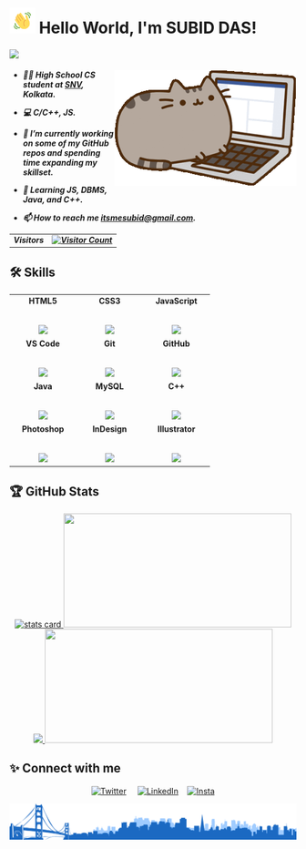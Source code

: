 # <img draggable="false" src="images/wave.gif" alt="Hi" height="45" width="45"/> Hello World, I'm SUBID DAS!

<a href=""><img draggable="false" align=center
  src="https://readme-typing-svg.herokuapp.com/?lines=Student%20web%20and%20app%20developer;Experienced%20Web%20Designer;3%2B%20years%20of%20coding%20experience;Always%20learning%20new%20things&font=Poppins&center=true&width=440&height=45&color=70a4fc&vCenter=true&size=22&pause=1000"></a>

<h5 align="left">

<a href=""><img draggable="false" align = right src="images/cat-typing.gif"></a>

- 👨‍💻 High School CS student at [SNV](https://en.wikipedia.org/wiki/Sheoraphuli_Surendra_Nath_Vidyaniketan), Kolkata.

- 💻 C/C++, JS.

- 🔭 I’m currently working on some of my GitHub repos and spending time expanding my skillset.

- 🌱 Learning JS, DBMS, Java, and C++.

- 📫 How to reach me [itsmesubid@gmail.com](mailto:itsmesubid@gmail.com).

<table>
  <tr>
    <td>Visitors</td>
    <td><a align= "center" href="https://github.com/itsme-subid"><img draggable="false" src="https://profile-counter.glitch.me/itsme-subid/count.svg" alt="Visitor Count" height="30" width="224" /></a></td>
  </tr>
</table>

</h5>

## 🛠 Skills

<table>
  <tbody>
    <tr valign="top">
      <td width="25%" align="center">
        <span><strong>HTML5</strong></span><br><br><br>
        <img draggable="false" height="64px" src="https://cdn.svgporn.com/logos/html-5.svg">
      </td>
      <td width="25%" align="center">
        <span><strong>CSS3</strong></span><br><br><br>
        <img draggable="false" height="64px" src="https://cdn.svgporn.com/logos/css-3.svg">
      </td>
      <td width="25%" align="center">
        <span><strong>JavaScript</strong></span><br><br><br>
        <img draggable="false" height="64px" src="https://cdn.svgporn.com/logos/javascript.svg">
      </td>
    </tr>
      <td width="25%" align="center">
        <span><strong>VS Code</strong></span><br><br><br>
        <img draggable="false" height="64px" src="https://cdn.svgporn.com/logos/visual-studio-code.svg">
      </td>
      <td width="25%" align="center">
        <span><strong>Git</strong></span><br><br><br>
        <img draggable="false" height="64px" src="https://cdn.svgporn.com/logos/git-icon.svg">
      </td>
      <td width="25%" align="center">
        <span><strong>GitHub</strong></span><br><br><br>
        <img draggable="false" height="64px" src="https://cdn.svgporn.com/logos/github.svg">
      </td>
    </tr>
    <tr valign="top">
      <td width="25%" align="center">
        <span><strong>Java</strong></span><br><br><br>
        <img draggable="false" height="64px" src="https://www.vectorlogo.zone/logos/java/java-ar21.svg">
      </td>
      <td width="25%" align="center">
        <span><strong>MySQL</strong></span><br><br><br>
        <img draggable="false" height="64px" src="https://www.vectorlogo.zone/logos/mysql/mysql-ar21.svg">
      </td>
      <td width="25%" align="center">
        <span><strong>C++</strong></span><br><br><br>
        <img draggable="false" height="64px" src="https://cdn.svgporn.com/logos/c-plusplus.svg">
      </td>
    </tr>
    <tr valign="top">
      <td width="25%" align="center">
        <span><strong>Photoshop</strong></span><br><br><br>
        <img draggable="false" height="64px" src="https://cdn.svgporn.com/logos/adobe-photoshop.svg">
      </td>
      <td width="25%" align="center">
        <span><strong>InDesign</strong></span><br><br><br>
        <img draggable="false" height="64px" src="https://cdn.svgporn.com/logos/adobe-indesign.svg">
      </td>
      <td width="25%" align="center">
        <span><strong>Illustrator</strong></span><br><br><br>
        <img draggable="false" height="64px" src="https://cdn.svgporn.com/logos/adobe-illustrator.svg">
      </td>
    </tr>
  </tbody>
</table>

## 🏆 GitHub Stats

<p align = "center">
<a align= "left" href="https://github.com/itsme-subid">
<img draggable="false" alt= "stats card" height="200px" width="400" src="https://github-readme-streak-stats.herokuapp.com/?user=itsme-subid&theme=tokyonight&hide_border=true&bg_color=1F222E">
</a>
<a align= "right" href="https://github.com/itsme-subid">
<img draggable="false" height="200px" width="400" src="https://github-readme-stats.vercel.app/api?username=itsme-subid&count_private=true&theme=tokyonight&show_icons=true&hide_border=true&bg_color=1F222E"/>
</a>
<a align= "center" href="https://github.com/itsme-subid">
<img draggable="false" width="800" src="https://denvercoder1-activity-graph.herokuapp.com/graph/?username=itsme-Subid&bg_color=1F222E&color=70a4fc&line=F85D7F&point=FFFFFF&hide_border=true">
</a>
<a align= "center" href="https://github.com/itsme-subid">
<img draggable="false" height="200px" width="400" src="https://github-readme-stats.vercel.app/api/top-langs/?username=itsme-Subid&langs_count=8&layout=compact&theme=tokyonight&hide_border=true&bg_color=1F222E&title_color=70a4fc&icon_color=F8D866&hide=Jupyter%20Notebook"/>
</a>
</p>

## ✨ Connect with me

<p align="center">
<a href="https://twitter.com/ItsmeSubid" target="blank"><img draggable="false" align="center" src="https://raw.githubusercontent.com/itsme-Subid/itsme-subid/main/images/twitter%20bw.png" alt="Twitter" height="50" width="50" /></a> &nbsp;&nbsp;&nbsp;
<a href="https://www.linkedin.com/in/subid-das-217a4622a/" target="blank"><img draggable="false" align="center" src="https://raw.githubusercontent.com/itsme-Subid/itsme-subid/main/images/LinkedIn%20bw.png" alt="LinkedIn" height="50" width="50" /></a>&nbsp;&nbsp;&nbsp;
<a href="https://www.instagram.com/itsme_subid/" target="blank"><img draggable="false" align="center" src="https://raw.githubusercontent.com/itsme-Subid/itsme-subid/main/images/Instagram%20bw.png" alt="Insta" height="50" width="50" /></a>
</p>

<img draggable="false" src="images/footer.png">
